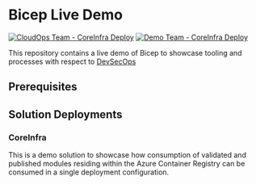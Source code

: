 # Bicep Live Demo


[![CloudOps Team - CoreInfra Deploy](https://github.com/JinLee794/BicepLiveDemo/actions/workflows/clopsteam.coreinfra.deploy.yml/badge.svg)](https://github.com/JinLee794/BicepLiveDemo/actions/workflows/clopsteam.coreinfra.deploy.yml)
[![Demo Team - CoreInfra Deploy](https://github.com/JinLee794/BicepLiveDemo/actions/workflows/demoteam.coreinfra.deploy.yml/badge.svg)](https://github.com/JinLee794/BicepLiveDemo/actions/workflows/demoteam.coreinfra.deploy.yml)

This repository contains a live demo of Bicep to showcase tooling and processes with respect to [DevSecOps](https://github.blog/2020-08-13-secure-at-every-step-a-guide-to-devsecops-shifting-left-and-gitops/)

## Prerequisites

## Solution Deployments

### CoreInfra

This is a demo solution to showcase how consumption of validated and published modules residing within the Azure Container Registry can be consumed in a single deployment configuration.
